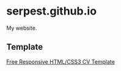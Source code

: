 # serpest.github.io
My website.

## Template
[Free Responsive HTML/CSS3 CV Template](http://www.thomashardy.me.uk/free-responsive-html-css3-cv-template)